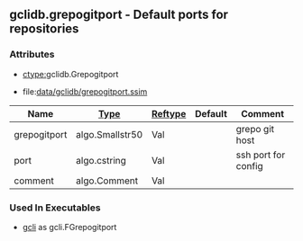 ## gclidb.grepogitport - Default ports for repositories


### Attributes
<a href="#attributes"></a>
* [ctype:](/txt/ssimdb/dmmeta/ctype.md)gclidb.Grepogitport

* file:[data/gclidb/grepogitport.ssim](/data/gclidb/grepogitport.ssim)

|Name|[Type](/txt/ssimdb/dmmeta/ctype.md)|[Reftype](/txt/ssimdb/dmmeta/reftype.md)|Default|Comment|
|---|---|---|---|---|
|grepogitport|algo.Smallstr50|Val||grepo git host|
|port|algo.cstring|Val||ssh port for config|
|comment|algo.Comment|Val|

### Used In Executables
<a href="#used-in-executables"></a>
* [gcli](/txt/exe/gcli/README.md) as gcli.FGrepogitport

